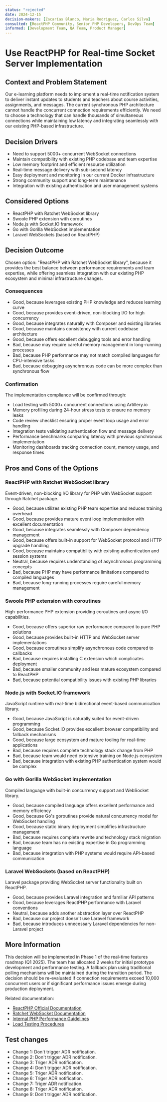 ```yaml
---
status: "rejected"
date: 2024-12-15
decision-makers: [Zacarías Blanco, Maria Rodriguez, Carlos Silva]
consulted: [ReactPHP Community, Senior PHP Developers, DevOps Team]
informed: [Development Team, QA Team, Product Manager]
---
```


# Use ReactPHP for Real-time Socket Server Implementation

## Context and Problem Statement

Our e-learning platform needs to implement a real-time notification system to deliver instant updates to students and teachers about course activities, assignments, and messages. The current synchronous PHP architecture cannot handle the concurrent connection requirements efficiently. We need to choose a technology that can handle thousands of simultaneous connections while maintaining low latency and integrating seamlessly with our existing PHP-based infrastructure.

<!-- This is an optional element. Feel free to remove. -->
## Decision Drivers

* Need to support 5000+ concurrent WebSocket connections
* Maintain compatibility with existing PHP codebase and team expertise
* Low memory footprint and efficient resource utilization
* Real-time message delivery with sub-second latency
* Easy deployment and monitoring in our current Docker infrastructure
* Strong community support and long-term maintenance
* Integration with existing authentication and user management systems

## Considered Options

* ReactPHP with Ratchet WebSocket library
* Swoole PHP extension with coroutines
* Node.js with Socket.IO framework
* Go with Gorilla WebSocket implementation
* Laravel WebSockets (based on ReactPHP)

## Decision Outcome

Chosen option: "ReactPHP with Ratchet WebSocket library", because it provides the best balance between performance requirements and team expertise, while offering seamless integration with our existing PHP ecosystem and minimal infrastructure changes.

<!-- This is an optional element. Feel free to remove. -->
### Consequences

* Good, because leverages existing PHP knowledge and reduces learning curve
* Good, because provides event-driven, non-blocking I/O for high concurrency
* Good, because integrates naturally with Composer and existing libraries
* Good, because maintains consistency with current codebase architecture
* Good, because offers excellent debugging tools and error handling
* Bad, because may require careful memory management in long-running processes
* Bad, because PHP performance may not match compiled languages for CPU-intensive tasks
* Bad, because debugging asynchronous code can be more complex than synchronous flow

<!-- This is an optional element. Feel free to remove. -->
### Confirmation

The implementation compliance will be confirmed through:
- Load testing with 5000+ concurrent connections using Artillery.io
- Memory profiling during 24-hour stress tests to ensure no memory leaks
- Code review checklist ensuring proper event loop usage and error handling
- Integration tests validating authentication flow and message delivery
- Performance benchmarks comparing latency with previous synchronous implementation
- Monitoring dashboards tracking connection count, memory usage, and response times

<!-- This is an optional element. Feel free to remove. -->
## Pros and Cons of the Options

### ReactPHP with Ratchet WebSocket library

Event-driven, non-blocking I/O library for PHP with WebSocket support through Ratchet package.

* Good, because utilizes existing PHP team expertise and reduces training overhead
* Good, because provides mature event loop implementation with excellent documentation
* Good, because integrates seamlessly with Composer dependency management
* Good, because offers built-in support for WebSocket protocol and HTTP upgrade handling
* Good, because maintains compatibility with existing authentication and session systems
* Neutral, because requires understanding of asynchronous programming concepts
* Bad, because PHP may have performance limitations compared to compiled languages
* Bad, because long-running processes require careful memory management

### Swoole PHP extension with coroutines

High-performance PHP extension providing coroutines and async I/O capabilities.

* Good, because offers superior raw performance compared to pure PHP solutions
* Good, because provides built-in HTTP and WebSocket server implementations
* Good, because coroutines simplify asynchronous code compared to callbacks
* Bad, because requires installing C extension which complicates deployment
* Bad, because smaller community and less mature ecosystem compared to ReactPHP
* Bad, because potential compatibility issues with existing PHP libraries

### Node.js with Socket.IO framework

JavaScript runtime with real-time bidirectional event-based communication library.

* Good, because JavaScript is naturally suited for event-driven programming
* Good, because Socket.IO provides excellent browser compatibility and fallback mechanisms
* Good, because large ecosystem and mature tooling for real-time applications
* Bad, because requires complete technology stack change from PHP
* Bad, because team would need extensive training on Node.js ecosystem
* Bad, because integration with existing PHP authentication system would be complex

### Go with Gorilla WebSocket implementation

Compiled language with built-in concurrency support and WebSocket library.

* Good, because compiled language offers excellent performance and memory efficiency
* Good, because Go's goroutines provide natural concurrency model for WebSocket handling
* Good, because static binary deployment simplifies infrastructure management
* Bad, because requires complete rewrite and technology stack migration
* Bad, because team has no existing expertise in Go programming language
* Bad, because integration with PHP systems would require API-based communication

### Laravel WebSockets (based on ReactPHP)

Laravel package providing WebSocket server functionality built on ReactPHP.

* Good, because provides Laravel integration and familiar API patterns
* Good, because leverages ReactPHP performance with Laravel conventions
* Neutral, because adds another abstraction layer over ReactPHP
* Bad, because our project doesn't use Laravel framework
* Bad, because introduces unnecessary Laravel dependencies for non-Laravel project

<!-- This is an optional element. Feel free to remove. -->
## More Information

This decision will be implemented in Phase 1 of the real-time features roadmap (Q1 2025). The team has allocated 2 weeks for initial prototype development and performance testing. A fallback plan using traditional polling mechanisms will be maintained during the transition period. The decision should be re-evaluated if connection requirements exceed 10,000 concurrent users or if significant performance issues emerge during production deployment.

Related documentation:
- [ReactPHP Official Documentation](https://reactphp.org/)
- [Ratchet WebSocket Documentation](http://socketo.me/)
- [Internal PHP Performance Guidelines](../guidelines/php-performance.md)
- [Load Testing Procedures](../testing/load-testing.md)

## Test changes
- Change 1: Don't trigger ADR notification.
- Change 2: Don't trigger ADR notification.
- Change 3: Triger ADR notification.
- Change 4: Don't trigger ADR notification.
- Change 5: Triger ADR notification.
- Change 6: Triger ADR notification.
- Change 7: Triger ADR notification.
- Change 8: Triger ADR notification.
- Change 9: Don't trigger ADR notification.